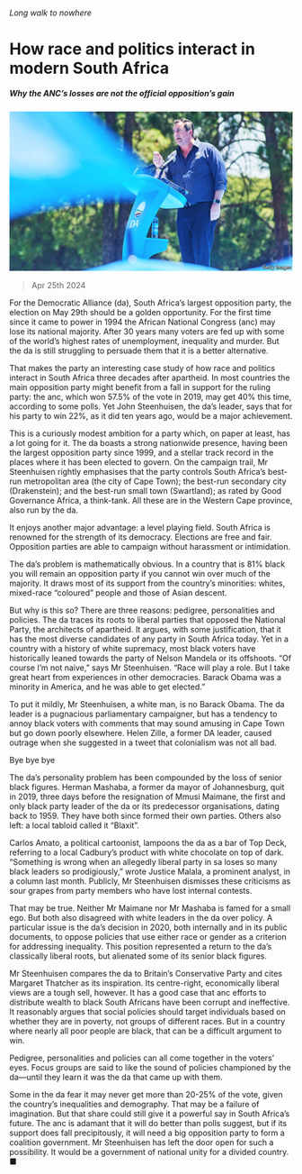 ###### Long walk to nowhere

# How race and politics interact in modern South Africa 

##### Why the ANC’s losses are not the official opposition’s gain 

![image](images/20240427_MAP006.jpg) 

> Apr 25th 2024 

For the Democratic Alliance (da), South Africa’s largest opposition party, the election on May 29th should be a golden opportunity. For the first time since it came to power in 1994 the African National Congress (anc) may lose its national majority. After 30 years many voters are fed up with some of the world’s highest rates of unemployment, inequality and murder. But the da is still struggling to persuade them that it is a better alternative. 

That makes the party an interesting case study of how race and politics interact in South Africa three decades after apartheid. In most countries the main opposition party might benefit from a fall in support for the ruling party: the anc, which won 57.5% of the vote in 2019, may get 40% this time, according to some polls. Yet John Steenhuisen, the da’s leader, says that for his party to win 22%, as it did ten years ago, would be a major achievement. 

This is a curiously modest ambition for a party which, on paper at least, has a lot going for it. The da boasts a strong nationwide presence, having been the largest opposition party since 1999, and a stellar track record in the places where it has been elected to govern. On the campaign trail, Mr Steenhuisen rightly emphasises that the party controls South Africa’s best-run metropolitan area (the city of Cape Town); the best-run secondary city (Drakenstein); and the best-run small town (Swartland); as rated by Good Governance Africa, a think-tank. All these are in the Western Cape province, also run by the da. 

It enjoys another major advantage: a level playing field. South Africa is renowned for the strength of its democracy. Elections are free and fair. Opposition parties are able to campaign without harassment or intimidation.

The da’s problem is mathematically obvious. In a country that is 81% black you will remain an opposition party if you cannot win over much of the majority. It draws most of its support from the country’s minorities: whites, mixed-race “coloured” people and those of Asian descent. 

But why is this so? There are three reasons: pedigree, personalities and policies. The da traces its roots to liberal parties that opposed the National Party, the architects of apartheid. It argues, with some justification, that it has the most diverse candidates of any party in South Africa today. Yet in a country with a history of white supremacy, most black voters have historically leaned towards the party of Nelson Mandela or its offshoots. “Of course I’m not naive,” says Mr Steenhuisen. “Race will play a role. But I take great heart from experiences in other democracies. Barack Obama was a minority in America, and he was able to get elected.”

To put it mildly, Mr Steenhuisen, a white man, is no Barack Obama. The da leader is a pugnacious parliamentary campaigner, but has a tendency to annoy black voters with comments that may sound amusing in Cape Town but go down poorly elsewhere. Helen Zille, a former DA leader, caused outrage when she suggested in a tweet that colonialism was not all bad. 

Bye bye bye

The da’s personality problem has been compounded by the loss of senior black figures. Herman Mashaba, a former da mayor of Johannesburg, quit in 2019, three days before the resignation of Mmusi Maimane, the first and only black party leader of the da or its predecessor organisations, dating back to 1959. They have both since formed their own parties. Others also left: a local tabloid called it “Blaxit”.

Carlos Amato, a political cartoonist, lampoons the da as a bar of Top Deck, referring to a local Cadbury’s product with white chocolate on top of dark. “Something is wrong when an allegedly liberal party in sa loses so many black leaders so prodigiously,” wrote Justice Malala, a prominent analyst, in a column last month. Publicly, Mr Steenhuisen dismisses these criticisms as sour grapes from party members who have lost internal contests. 

That may be true. Neither Mr Maimane nor Mr Mashaba is famed for a small ego. But both also disagreed with white leaders in the da over policy. A particular issue is the da’s decision in 2020, both internally and in its public documents, to oppose policies that use either race or gender as a criterion for addressing inequality. This position represented a return to the da’s classically liberal roots, but alienated some of its senior black figures. 

Mr Steenhuisen compares the da to Britain’s Conservative Party and cites Margaret Thatcher as its inspiration. Its centre-right, economically liberal views are a tough sell, however. It has a good case that anc efforts to distribute wealth to black South Africans have been corrupt and ineffective. It reasonably argues that social policies should target individuals based on whether they are in poverty, not groups of different races. But in a country where nearly all poor people are black, that can be a difficult argument to win. 

Pedigree, personalities and policies can all come together in the voters’ eyes. Focus groups are said to like the sound of policies championed by the da—until they learn it was the da that came up with them. 

Some in the da fear it may never get more than 20-25% of the vote, given the country’s inequalities and demography. That may be a failure of imagination. But that share could still give it a powerful say in South Africa’s future. The anc is adamant that it will do better than polls suggest, but if its support does fall precipitously, it will need a big opposition party to form a coalition government. Mr Steenhuisen has left the door open for such a possibility. It would be a government of national unity for a divided country. ■

